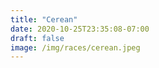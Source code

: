 ```yaml
---
title: "Cerean"
date: 2020-10-25T23:35:08-07:00
draft: false
image: /img/races/cerean.jpeg
---
```


